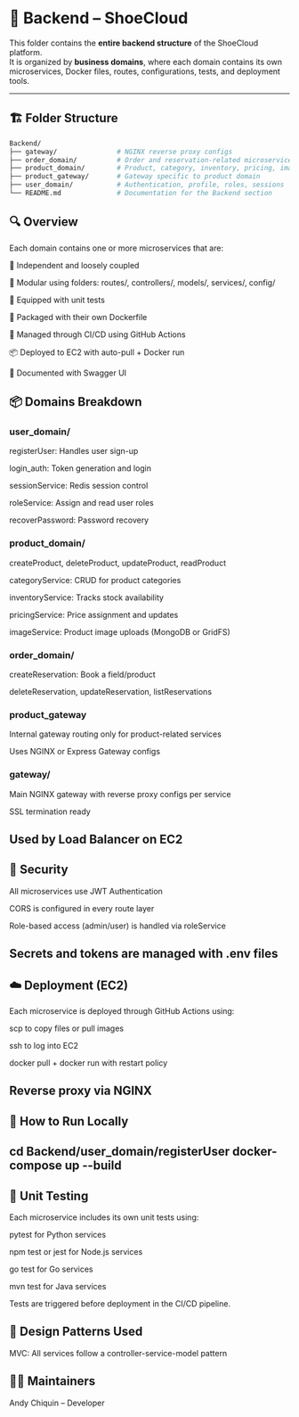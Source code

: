 # 🧩 Backend – ShoeCloud

This folder contains the **entire backend structure** of the ShoeCloud platform.  
It is organized by **business domains**, where each domain contains its own microservices, Docker files, routes, configurations, tests, and deployment tools.

---

## 🏗️ Folder Structure

```bash
Backend/
├── gateway/               # NGINX reverse proxy configs
├── order_domain/          # Order and reservation-related microservices
├── product_domain/        # Product, category, inventory, pricing, image services
├── product_gateway/       # Gateway specific to product domain
├── user_domain/           # Authentication, profile, roles, sessions
└── README.md              # Documentation for the Backend section
```
## 🔍 Overview
Each domain contains one or more microservices that are:

🔁 Independent and loosely coupled

🧱 Modular using folders: routes/, controllers/, models/, services/, config/

🧪 Equipped with unit tests

🐳 Packaged with their own Dockerfile

🔧 Managed through CI/CD using GitHub Actions

📦 Deployed to EC2 with auto-pull + Docker run

📑 Documented with Swagger UI

## 📦 Domains Breakdown
### user_domain/
registerUser: Handles user sign-up

login_auth: Token generation and login

sessionService: Redis session control

roleService: Assign and read user roles

recoverPassword: Password recovery

### product_domain/
createProduct, deleteProduct, updateProduct, readProduct

categoryService: CRUD for product categories

inventoryService: Tracks stock availability

pricingService: Price assignment and updates

imageService: Product image uploads (MongoDB or GridFS)

### order_domain/
createReservation: Book a field/product

deleteReservation, updateReservation, listReservations

### product_gateway
Internal gateway routing only for product-related services

Uses NGINX or Express Gateway configs

### gateway/
Main NGINX gateway with reverse proxy configs per service

SSL termination ready

Used by Load Balancer on EC2
--- 

## 🔐 Security
All microservices use JWT Authentication

CORS is configured in every route layer

Role-based access (admin/user) is handled via roleService

Secrets and tokens are managed with .env files
---

## ☁️ Deployment (EC2)
Each microservice is deployed through GitHub Actions using:

scp to copy files or pull images

ssh to log into EC2

docker pull + docker run with restart policy

Reverse proxy via NGINX
---
## 🚀 How to Run Locally
cd Backend/user_domain/registerUser
docker-compose up --build
---

## 🧪 Unit Testing
Each microservice includes its own unit tests using:

pytest for Python services

npm test or jest for Node.js services

go test for Go services

mvn test for Java services

Tests are triggered before deployment in the CI/CD pipeline.

## 🧠 Design Patterns Used
MVC: All services follow a controller-service-model pattern

## 👨‍💻 Maintainers
Andy Chiquin – Developer

